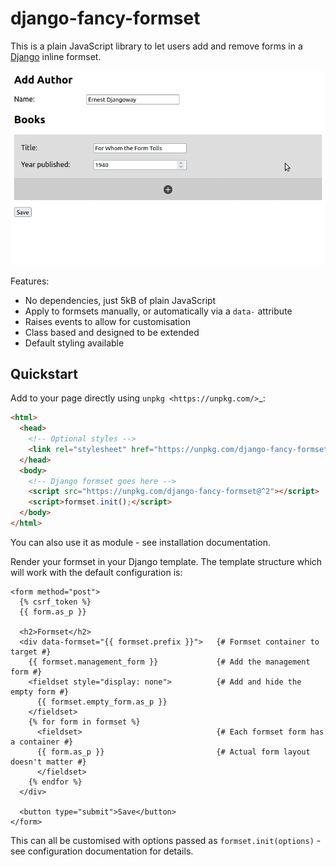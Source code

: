 # django-fancy-formset

This is a plain JavaScript library to let users add and remove forms in a
[Django](https://www.djangoproject.com/) inline formset.

<p align="center" width="100%">
  <kbd>
    <img src="https://raw.githubusercontent.com/radiac/django-fancy-formset/master/docs/example.gif" alt="Add and remove forms in an inline formset">
  </kbd>
</p>

Features:

* No dependencies, just 5kB of plain JavaScript
* Apply to formsets manually, or automatically via a ``data-`` attribute
* Raises events to allow for customisation
* Class based and designed to be extended
* Default styling available


## Quickstart

Add to your page directly using `unpkg <https://unpkg.com/>`_:

```html
<html>
  <head>
    <!-- Optional styles -->
    <link rel="stylesheet" href="https://unpkg.com/django-fancy-formset@^2/dist/styles.js">
  </head>
  <body>
    <!-- Django formset goes here -->
    <script src="https://unpkg.com/django-fancy-formset@^2"></script>
    <script>formset.init();</script>
  </body>
</html>
```

You can also use it as module - see installation documentation.


Render your formset in your Django template. The template structure which will work with
the default configuration is:

```django
<form method="post">
  {% csrf_token %}
  {{ form.as_p }}

  <h2>Formset</h2>
  <div data-formset="{{ formset.prefix }}">   {# Formset container to target #}
    {{ formset.management_form }}             {# Add the management form #}
    <fieldset style="display: none">          {# Add and hide the empty form #}
      {{ formset.empty_form.as_p }}
    </fieldset>
    {% for form in formset %}
      <fieldset>                              {# Each formset form has a container #}
      {{ form.as_p }}                         {# Actual form layout doesn't matter #}
      </fieldset>
    {% endfor %}
  </div>

  <button type="submit">Save</button>
</form>
```

This can all be customised with options passed as `formset.init(options)` - see
configuration documentation for details.
